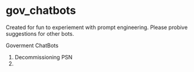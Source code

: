 # gov_chatbots

Created for fun to experiement with prompt engineering.
Please probive suggestions for other bots.

Goverment ChatBots

1. Decommissioning PSN
2. 
